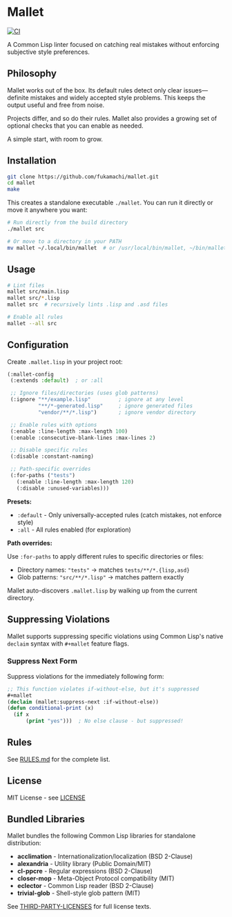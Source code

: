 # Mallet

[![CI](https://github.com/fukamachi/mallet/actions/workflows/ci.yml/badge.svg)](https://github.com/fukamachi/mallet/actions/workflows/ci.yml)

A Common Lisp linter focused on catching real mistakes without enforcing subjective style preferences.

## Philosophy

Mallet works out of the box. Its default rules detect only clear issues—definite mistakes and widely accepted style problems. This keeps the output useful and free from noise.

Projects differ, and so do their rules. Mallet also provides a growing set of optional checks that you can enable as needed.

A simple start, with room to grow.

## Installation

```bash
git clone https://github.com/fukamachi/mallet.git
cd mallet
make
```

This creates a standalone executable `./mallet`. You can run it directly or move it anywhere you want:

```bash
# Run directly from the build directory
./mallet src

# Or move to a directory in your PATH
mv mallet ~/.local/bin/mallet  # or /usr/local/bin/mallet, ~/bin/mallet, etc.
```

## Usage

```bash
# Lint files
mallet src/main.lisp
mallet src/*.lisp
mallet src  # recursively lints .lisp and .asd files

# Enable all rules
mallet --all src
```

## Configuration

Create `.mallet.lisp` in your project root:

```lisp
(:mallet-config
 (:extends :default)  ; or :all

 ;; Ignore files/directories (uses glob patterns)
 (:ignore "**/example.lisp"         ; ignore at any level
          "**/*-generated.lisp"     ; ignore generated files
          "vendor/**/*.lisp")       ; ignore vendor directory

 ;; Enable rules with options
 (:enable :line-length :max-length 100)
 (:enable :consecutive-blank-lines :max-lines 2)

 ;; Disable specific rules
 (:disable :constant-naming)

 ;; Path-specific overrides
 (:for-paths ("tests")
   (:enable :line-length :max-length 120)
   (:disable :unused-variables)))
```

**Presets:**

- `:default` - Only universally-accepted rules (catch mistakes, not enforce style)
- `:all` - All rules enabled (for exploration)

**Path overrides:**

Use `:for-paths` to apply different rules to specific directories or files:
- Directory names: `"tests"` → matches `tests/**/*.{lisp,asd}`
- Glob patterns: `"src/**/*.lisp"` → matches pattern exactly

Mallet auto-discovers `.mallet.lisp` by walking up from the current directory.

## Suppressing Violations

Mallet supports suppressing specific violations using Common Lisp's native `declaim` syntax with `#+mallet` feature flags.

### Suppress Next Form

Suppress violations for the immediately following form:

```lisp
;; This function violates if-without-else, but it's suppressed
#+mallet
(declaim (mallet:suppress-next :if-without-else))
(defun conditional-print (x)
  (if x
      (print "yes")))  ; No else clause - but suppressed!
```

## Rules

See [RULES.md](RULES.md) for the complete list.

## License

MIT License - see [LICENSE](LICENSE)

## Bundled Libraries

Mallet bundles the following Common Lisp libraries for standalone distribution:

- **acclimation** - Internationalization/localization (BSD 2-Clause)
- **alexandria** - Utility library (Public Domain/MIT)
- **cl-ppcre** - Regular expressions (BSD 2-Clause)
- **closer-mop** - Meta-Object Protocol compatibility (MIT)
- **eclector** - Common Lisp reader (BSD 2-Clause)
- **trivial-glob** - Shell-style glob pattern (MIT)

See [THIRD-PARTY-LICENSES](THIRD-PARTY-LICENSES) for full license texts.
